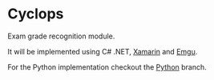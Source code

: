 Cyclops
=======

Exam grade recognition module.

It will be implemented using C# .NET, [Xamarin](http://xamarin.com) and [Emgu](http://www.emgu.com).

For the Python implementation checkout the [Python](https://bitbucket.org/gradely/cyclops/branch/python) branch.